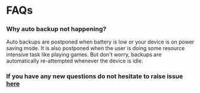 FAQs
===============================

### Why auto backup not happening?
Auto backups are postponed when battery is low or your device is on power saving mode. It is also postponed when the user is doing some resource intensive task like playing games. But don't worry, backups are automatically re-attempted whenever the device is idle.



### If you have any new questions do not hesitate to raise issue [here](https://github.com/keshav-space/safenotes/issues/new)
